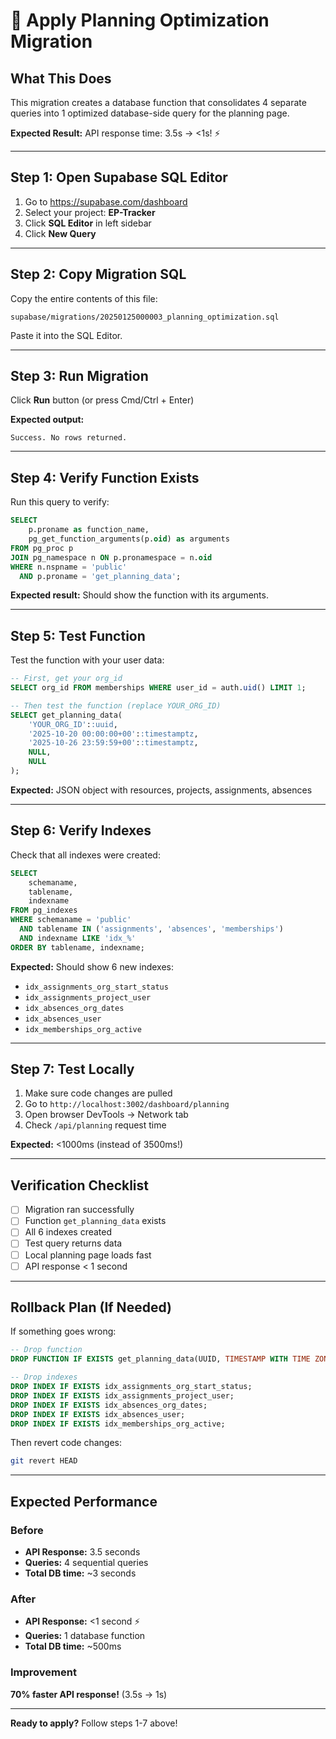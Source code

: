 # 🚀 Apply Planning Optimization Migration

## What This Does

This migration creates a database function that consolidates 4 separate queries into 1 optimized database-side query for the planning page.

**Expected Result:** API response time: 3.5s → <1s! ⚡

---

## Step 1: Open Supabase SQL Editor

1. Go to https://supabase.com/dashboard
2. Select your project: **EP-Tracker**
3. Click **SQL Editor** in left sidebar
4. Click **New Query**

---

## Step 2: Copy Migration SQL

Copy the entire contents of this file:
```
supabase/migrations/20250125000003_planning_optimization.sql
```

Paste it into the SQL Editor.

---

## Step 3: Run Migration

Click **Run** button (or press Cmd/Ctrl + Enter)

**Expected output:**
```
Success. No rows returned.
```

---

## Step 4: Verify Function Exists

Run this query to verify:

```sql
SELECT 
    p.proname as function_name,
    pg_get_function_arguments(p.oid) as arguments
FROM pg_proc p
JOIN pg_namespace n ON p.pronamespace = n.oid
WHERE n.nspname = 'public'
  AND p.proname = 'get_planning_data';
```

**Expected result:** Should show the function with its arguments.

---

## Step 5: Test Function

Test the function with your user data:

```sql
-- First, get your org_id
SELECT org_id FROM memberships WHERE user_id = auth.uid() LIMIT 1;

-- Then test the function (replace YOUR_ORG_ID)
SELECT get_planning_data(
    'YOUR_ORG_ID'::uuid,
    '2025-10-20 00:00:00+00'::timestamptz,
    '2025-10-26 23:59:59+00'::timestamptz,
    NULL,
    NULL
);
```

**Expected:** JSON object with resources, projects, assignments, absences

---

## Step 6: Verify Indexes

Check that all indexes were created:

```sql
SELECT 
    schemaname,
    tablename,
    indexname
FROM pg_indexes
WHERE schemaname = 'public'
  AND tablename IN ('assignments', 'absences', 'memberships')
  AND indexname LIKE 'idx_%'
ORDER BY tablename, indexname;
```

**Expected:** Should show 6 new indexes:
- `idx_assignments_org_start_status`
- `idx_assignments_project_user`
- `idx_absences_org_dates`
- `idx_absences_user`
- `idx_memberships_org_active`

---

## Step 7: Test Locally

1. Make sure code changes are pulled
2. Go to `http://localhost:3002/dashboard/planning`
3. Open browser DevTools → Network tab
4. Check `/api/planning` request time

**Expected:** <1000ms (instead of 3500ms!)

---

## Verification Checklist

- [ ] Migration ran successfully
- [ ] Function `get_planning_data` exists
- [ ] All 6 indexes created
- [ ] Test query returns data
- [ ] Local planning page loads fast
- [ ] API response < 1 second

---

## Rollback Plan (If Needed)

If something goes wrong:

```sql
-- Drop function
DROP FUNCTION IF EXISTS get_planning_data(UUID, TIMESTAMP WITH TIME ZONE, TIMESTAMP WITH TIME ZONE, UUID, UUID);

-- Drop indexes
DROP INDEX IF EXISTS idx_assignments_org_start_status;
DROP INDEX IF EXISTS idx_assignments_project_user;
DROP INDEX IF EXISTS idx_absences_org_dates;
DROP INDEX IF EXISTS idx_absences_user;
DROP INDEX IF EXISTS idx_memberships_org_active;
```

Then revert code changes:
```bash
git revert HEAD
```

---

## Expected Performance

### Before
- **API Response:** 3.5 seconds
- **Queries:** 4 sequential queries
- **Total DB time:** ~3 seconds

### After
- **API Response:** <1 second ⚡
- **Queries:** 1 database function
- **Total DB time:** ~500ms

### Improvement
**70% faster API response!** (3.5s → 1s)

---

**Ready to apply?** Follow steps 1-7 above!

